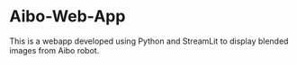 # Aibo-Web-App
This is a webapp developed using Python and StreamLit to display blended images from Aibo robot.
